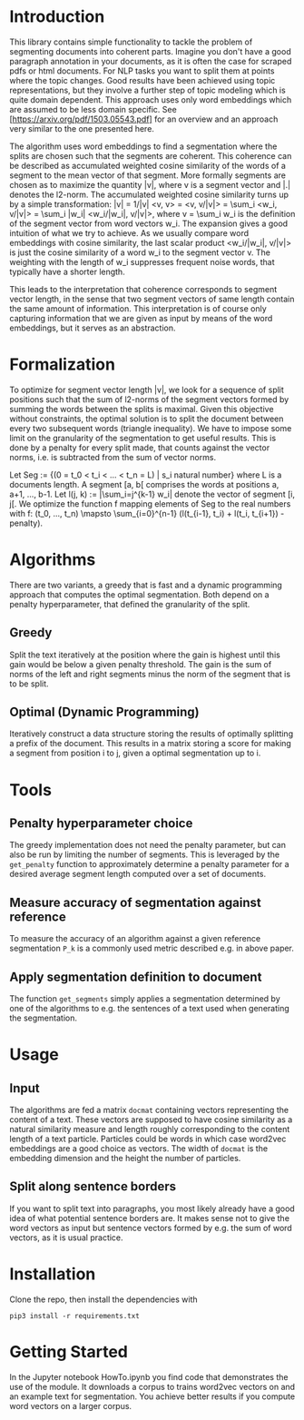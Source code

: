 # Introduction
This library contains simple functionality to tackle the problem of segmenting
documents into coherent parts. Imagine you don't have a good paragraph
annotation in your documents, as it is often the case for scraped pdfs or html
documents. For NLP tasks you want to split them at points where the topic
changes. Good results have been achieved using topic representations, but they
involve a further step of topic modeling which is quite domain dependent. This
approach uses only word embeddings which are assumed to be less domain specific.
See [https://arxiv.org/pdf/1503.05543.pdf] for an overview and an approach very
similar to the one presented here.


The algorithm uses word embeddings to find a segmentation where the splits are
chosen such that the segments are coherent. This coherence can be described as
accumulated weighted cosine similarity of the words of a segment to the mean
vector of that segment.  More formally segments are chosen as to maximize the
quantity |v|, where v is a segment vector and |.| denotes the l2-norm. The
accumulated weighted cosine similarity turns up by a simple transformation:
|v| = 1/|v| <v, v> = <v, v/|v|> = \sum_i <w_i, v/|v|> = \sum_i |w_i| <w_i/|w_i|, v/|v|>,
where v = \sum_i w_i is the definition of the segment vector from word vectors
w_i. The expansion gives a good intuition of what we try to achieve. As we
usually compare word embeddings with cosine similarity, the last scalar product
<w_i/|w_i|, v/|v|> is just the cosine similarity of a word w_i to the segment
vector v. The weighting with the length of w_i suppresses frequent noise words,
that typically have a shorter length.

This leads to the interpretation that coherence corresponds to segment vector
length, in the sense that two segment vectors of same length contain the same
amount of information. This interpretation is of course only capturing
information that we are given as input by means of the word embeddings, but it
serves as an abstraction.

# Formalization

To optimize for segment vector length |v|, we look for a sequence of split
positions such that the sum of l2-norms of the segment vectors formed by summing
the words between the splits is maximal. Given this objective without
constraints, the optimal solution is to split the document between every two
subsequent words (triangle inequality). We have to impose some limit on the
granularity of the segmentation to get useful results. This is done by a penalty
for every split made, that counts against the vector norms, i.e. is subtracted
from the sum of vector norms.

Let Seg := {(0 = t_0 < t_i < ... < t_n = L) | s_i natural number} where L is a
documents length. A segment [a, b[ comprises the words at positions a, a+1, ...,
b-1. Let l(j, k) := |\sum_i=j^{k-1} w_i| denote the vector of segment [i, j[. We
optimize the function f mapping elements of Seg to the real numbers with
f: (t_0, ..., t_n) \mapsto \sum_{i=0}^{n-1} (l(t_{i-1}, t_i) + l(t_i, t_{i+1}) - penalty).

# Algorithms

There are two variants, a greedy that is fast and a dynamic programming approach
that computes the optimal segmentation. Both depend on a penalty hyperparameter,
that defined the granularity of the split.

## Greedy
Split the text iteratively at the position where the gain is highest until this
gain would be below a given penalty threshold. The gain is the sum of norms of
the left and right segments minus the norm of the segment that is to be split.

## Optimal (Dynamic Programming)
Iteratively construct a data structure storing the results of optimally
splitting a prefix of the document. This results in a matrix storing a score
for making a segment from position i to j, given a optimal segmentation up to i.

# Tools

## Penalty hyperparameter choice
The greedy implementation does not need the penalty parameter, but can also be
run by limiting the number of segments. This is leveraged by the `get_penalty`
function to approximately determine a penalty parameter for a desired average
segment length computed over a set of documents.

## Measure accuracy of segmentation against reference
To measure the accuracy of an algorithm against a given reference segmentation
`P_k` is a commonly used metric described e.g. in above paper.

## Apply segmentation definition to document
The function `get_segments` simply applies a segmentation determined by one of
the algorithms to e.g. the sentences of a text used when generating the
segmentation.

# Usage

## Input
The algorithms are fed a matrix `docmat` containing vectors representing the
content of a text. These vectors are supposed to have cosine similarity as a
natural similarity measure and length roughly corresponding to the content
length of a text particle. Particles could be words in which case word2vec
embeddings are a good choice as vectors. The width of `docmat` is the embedding
dimension and the height the number of particles.

## Split along sentence borders
If you want to split text into paragraphs, you most likely already have a good
idea of what potential sentence borders are. It makes sense not to give the word
vectors as input but sentence vectors formed by e.g. the sum of word vectors, as
it is usual practice.


# Installation
Clone the repo, then install the dependencies with
```
pip3 install -r requirements.txt
```

# Getting Started
In the Jupyter notebook HowTo.ipynb you find code that demonstrates the use of
the module. It downloads a corpus to trains word2vec vectors on and an example
text for segmentation. You achieve better results if you compute word vectors on
a larger corpus.
